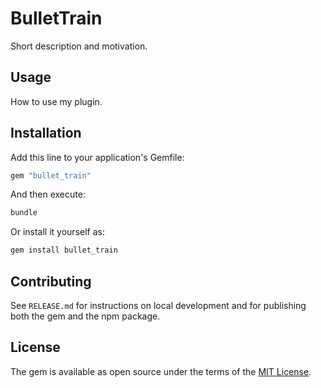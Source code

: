 # BulletTrain
Short description and motivation.

## Usage
How to use my plugin.

## Installation
Add this line to your application's Gemfile:

```ruby
gem "bullet_train"
```

And then execute:
```bash
bundle
```

Or install it yourself as:
```bash
gem install bullet_train
```

## Contributing

See `RELEASE.md` for instructions on local development and for publishing both the gem and the npm package.

## License
The gem is available as open source under the terms of the [MIT License](https://opensource.org/licenses/MIT).
